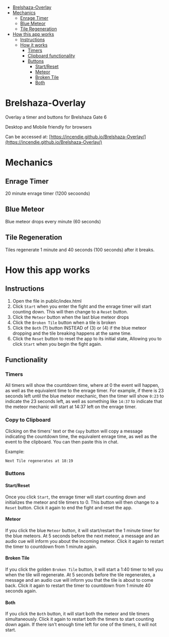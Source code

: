 - [Brelshaza-Overlay](#brelshaza-overlay)
- [Mechanics](#mechanics)
  - [Enrage Timer](#enrage-timer)
  - [Blue Meteor](#blue-meteor)
  - [Tile Regeneration](#tile-regeneration)
- [How this app works](#how-this-app-works)
  - [Instructions](#instructions)
  - [How it works](#how-it-works)
    - [Timers](#timers)
    - [Clipboard functionality](#clipboard-functionality)
    - [Buttons](#buttons)
      - [Start/Reset](#startreset)
      - [Meteor](#meteor)
      - [Broken Tile](#broken-tile)
      - [Both](#both)
# Brelshaza-Overlay
Overlay a timer and buttons for Brelshaza Gate 6

Desktop and Mobile friendly for browsers

Can be accessed at: [https://incendie.github.io/Brelshaza-Overlay/](https://incendie.github.io/Brelshaza-Overlay/)

# Mechanics

## Enrage Timer
20 minute enrage timer (1200 secoonds)

## Blue Meteor
Blue meteor drops every minute (60 seconds)

## Tile Regeneration
Tiles regenerate 1 minute and 40 seconds (100 seconds) after it breaks.

# How this app works

## Instructions
1. Open the file in public/index.html
2. Click `Start` when you enter the fight and the enrage timer will start counting down. This will then change to a `Reset` button.
3. Click the `Meteor` button when the last blue meteor drops
4. Click the `Broken Tile` button when a tile is broken
5. Click the `Both` (?) button INSTEAD of (3) or (4) if the blue meteor dropping and the tile breaking happens at the same time.
6. Click the `Reset` button to reset the app to its initial state, Allowing you to click `Start` when you begin the fight again.

## Functionality

### Timers
All timers will show the countdown time, where at 0 the event will happen, as well as the equivalent time to the enrage timer. For example, if there is 23 seconds left until the blue meteor mechanic, then the timer will show `0:23` to indicate the 23 seconds left, as well as something like `14:37` to indicate that the meteor mechanic will start at 14:37 left on the enrage timer.

### Copy to Clipboard
Clicking on the timers' text or the `Copy` button will copy a message indicating the countdown time, the equivalent enrage time, as well as the event to the clipboard. You can then paste this in chat.

Example:
```
Next Tile regenerates at 18:19
```

### Buttons

#### Start/Reset
Once you click `Start`, the enrage timer will start counting down and initializes the meteor and tile timers to 0. This button will then change to a `Reset` button. Click it again to end the fight and reset the app.

#### Meteor
If you click the blue `Meteor` button, it will start/restart the 1 minute timer for the blue meteors. At 5 seconds before the next meteor, a message and an audio cue will inform you about the incoming meteor. Click it again to restart the timer to countdown from 1 minute again.

#### Broken Tile
If you click the golden `Broken Tile` button, it will start a 1:40 timer to tell you when the tile will regenerate. At 5 seconds before the tile regenerates, a message and an audio cue will inform you that the tile is about to come back. Click it again to restart the timer to countdown from 1 minute 40 seconds again.

#### Both
If you click the  `Both` button, it will start both the meteor and tile timers simultaneously. Click it again to restart both the timers to start counting down again. If there isn't enough time left for one of the timers, it will not start.

